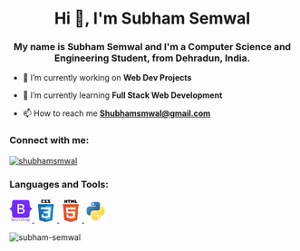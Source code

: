 <h1 align="center">Hi 👋, I'm Subham Semwal</h1>
<h3 align="center">My name is Subham Semwal and I'm a Computer Science and Engineering Student, from Dehradun, India.</h3>

- 🔭 I’m currently working on **Web Dev Projects**

- 🌱 I’m currently learning **Full Stack Web Development**

- 📫 How to reach me **Shubhamsmwal@gmail.com**

<h3 align="left">Connect with me:</h3>
<p align="left">
<a href="https://instagram.com/shubhamsmwal" target="blank"><img align="center" src="https://raw.githubusercontent.com/rahuldkjain/github-profile-readme-generator/master/src/images/icons/Social/instagram.svg" alt="shubhamsmwal" height="30" width="40" /></a>
</p>

<h3 align="left">Languages and Tools:</h3>
<p align="left"> <a href="https://getbootstrap.com" target="_blank" rel="noreferrer"> <img src="https://raw.githubusercontent.com/devicons/devicon/master/icons/bootstrap/bootstrap-plain-wordmark.svg" alt="bootstrap" width="40" height="40"/> </a> <a href="https://www.w3schools.com/css/" target="_blank" rel="noreferrer"> <img src="https://raw.githubusercontent.com/devicons/devicon/master/icons/css3/css3-original-wordmark.svg" alt="css3" width="40" height="40"/> </a> <a href="https://www.w3.org/html/" target="_blank" rel="noreferrer"> <img src="https://raw.githubusercontent.com/devicons/devicon/master/icons/html5/html5-original-wordmark.svg" alt="html5" width="40" height="40"/> </a> <a href="https://www.python.org" target="_blank" rel="noreferrer"> <img src="https://raw.githubusercontent.com/devicons/devicon/master/icons/python/python-original.svg" alt="python" width="40" height="40"/> </a> </p>

<p><img align="center" src="https://github-readme-stats.vercel.app/api/top-langs?username=subham-semwal&show_icons=true&locale=en&layout=compact" alt="subham-semwal" /></p>
